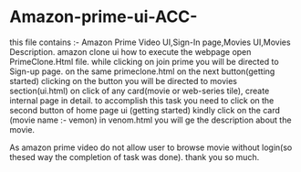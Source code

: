 # Amazon-prime-ui-ACC-
this file contains :- Amazon Prime Video UI,Sign-In page,Movies UI,Movies Description.
amazon clone ui 
how to execute the webpage
open PrimeClone.Html file. while clicking on join prime you will be directed to Sign-up page.
on the same primeclone.html on the next button(getting started) clicking on the button you will be directed to movies section(ui.html) 
on click of any card(movie or web-series tile), create internal page in detail. to accomplish this task you need to click on the second button of home page ui (getting started)
kindly click on the card (movie name :- vemon)
in venom.html you will ge the description about the movie.

As amazon prime video do not allow user to browse movie without login(so thesed way the completion of task was done).
thank you so much.
